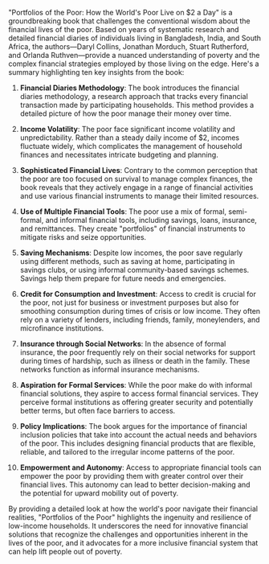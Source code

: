 "Portfolios of the Poor: How the World's Poor Live on $2 a Day" is a groundbreaking book that challenges the conventional wisdom about the financial lives of the poor. Based on years of systematic research and detailed financial diaries of individuals living in Bangladesh, India, and South Africa, the authors—Daryl Collins, Jonathan Morduch, Stuart Rutherford, and Orlanda Ruthven—provide a nuanced understanding of poverty and the complex financial strategies employed by those living on the edge. Here's a summary highlighting ten key insights from the book:

1. **Financial Diaries Methodology**: The book introduces the financial diaries methodology, a research approach that tracks every financial transaction made by participating households. This method provides a detailed picture of how the poor manage their money over time.

2. **Income Volatility**: The poor face significant income volatility and unpredictability. Rather than a steady daily income of $2, incomes fluctuate widely, which complicates the management of household finances and necessitates intricate budgeting and planning.

3. **Sophisticated Financial Lives**: Contrary to the common perception that the poor are too focused on survival to manage complex finances, the book reveals that they actively engage in a range of financial activities and use various financial instruments to manage their limited resources.

4. **Use of Multiple Financial Tools**: The poor use a mix of formal, semi-formal, and informal financial tools, including savings, loans, insurance, and remittances. They create "portfolios" of financial instruments to mitigate risks and seize opportunities.

5. **Saving Mechanisms**: Despite low incomes, the poor save regularly using different methods, such as saving at home, participating in savings clubs, or using informal community-based savings schemes. Savings help them prepare for future needs and emergencies.

6. **Credit for Consumption and Investment**: Access to credit is crucial for the poor, not just for business or investment purposes but also for smoothing consumption during times of crisis or low income. They often rely on a variety of lenders, including friends, family, moneylenders, and microfinance institutions.

7. **Insurance through Social Networks**: In the absence of formal insurance, the poor frequently rely on their social networks for support during times of hardship, such as illness or death in the family. These networks function as informal insurance mechanisms.

8. **Aspiration for Formal Services**: While the poor make do with informal financial solutions, they aspire to access formal financial services. They perceive formal institutions as offering greater security and potentially better terms, but often face barriers to access.

9. **Policy Implications**: The book argues for the importance of financial inclusion policies that take into account the actual needs and behaviors of the poor. This includes designing financial products that are flexible, reliable, and tailored to the irregular income patterns of the poor.

10. **Empowerment and Autonomy**: Access to appropriate financial tools can empower the poor by providing them with greater control over their financial lives. This autonomy can lead to better decision-making and the potential for upward mobility out of poverty.

By providing a detailed look at how the world's poor navigate their financial realities, "Portfolios of the Poor" highlights the ingenuity and resilience of low-income households. It underscores the need for innovative financial solutions that recognize the challenges and opportunities inherent in the lives of the poor, and it advocates for a more inclusive financial system that can help lift people out of poverty.